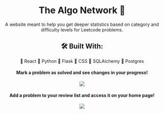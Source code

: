 <h1 align="center">
  The Algo Network 🚀
</h1>

<p align="center">
  A website meant to help you get deeper statistics based on category and difficulty levels for Leetcode problems.
</p>

<h2 align="center">
  🛠 Built With:
</h2>

<p align="center">
  🔹 React
  🔹 Python
  🔹 Flask
  🔹 CSS
  🔹 SQLAlchemy
  🔹 Postgres
</p>

<h4 align="center">
  Mark a problem as solved and see changes in your progress!
</h1>

<p align="center">
  <img src="https://user-images.githubusercontent.com/55109108/121412294-274b7c80-c92a-11eb-957f-cf67afdfbea2.gif"></img>
</p>

<h4 align="center">
  Add a problem to your review list and access it on your home page!
</h4>

<p align="center">
  <img src="https://user-images.githubusercontent.com/55109108/121413062-ee5fd780-c92a-11eb-9188-17f12ddda24d.gif"></img>
</p>
